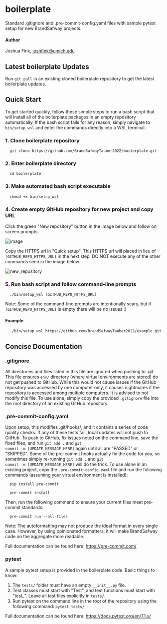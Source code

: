 # boilerplate
Standard .gitignore and .pre-commit-config.yaml files with sample pytest setup for new BrandSafway projects.

#### Author
Joshua Fink, joshfink@umich.edu

## Latest boilerplate Updates
Run  <code>git pull</code>  in an existing cloned boilerplate repository to get the latest boilerplate updates.

## Quick Start
To get started quickly, follow these simple steps to run a bash script that will install all of the boilerplate packages in an empty repository automatically. If the bash script fails for any reason, simply navigate to <code>bin/setup_wsl</code> and enter the commands directly into a WSL terminal.

### 1. Clone boilerplate repository
<p><code>  git clone https://github.com/BrandSafwayTauber2022/boilerplate.git  </code></p>

### 2. Enter boilerplate directory
<p><code>  cd boilerplate  </code></p>

### 3. Make automated bash script executable
<p><code>  chmod +x bin/setup_wsl  </code></p>

### 4. Create empty GitHub repository for new project and copy URL
Click the green "New repository" button in the image below and follow on screen prompts.

![image](https://user-images.githubusercontent.com/49216284/179423914-4f6c2941-24ba-40b4-a9a4-79175ffe6770.png)

Copy the HTTPS url in "Quick setup". This HTTPS url will placed in lieu of  <code>[GITHUB_REPO_HTTPS_URL]</code>  in the next step. DO NOT execute any of the other commands seen in the image below.

![new_repository](https://user-images.githubusercontent.com/49216284/179423775-92d3c696-1c9f-42d5-9497-014ab85953b5.png)

### 5. Run bash script and follow command-line prompts
<p><code>  ./bin/setup_wsl [GITHUB_REPO_HTTPS_URL] </code></p>

Note: Some of the command-line prompts are intentionally scary, but if  <code>[GITHUB_REPO_HTTPS_URL]</code>  is empty there will be no issues :)

#### Example 
<p><code>  ./bin/setup_wsl https://github.com/BrandSafwayTauber2022/example.git </code></p>

## Concise Documentation

### .gitignore
All directories and files listed in this file are ignored when pushing to .git. This file ensures <code>env/</code> directory (where virtual environments are stored) do not get pushed to GitHub. While this would not cause issues if the GitHub repository was accessed by one computer only, it causes nightmares if the repository is accessed among multiple computers. It is advised to not modify this file. To use alone, simply copy the provided <code>.gitignore</code> file into the root directory of an existing GitHub repository.

### .pre-commit-config.yaml
Upon setup, this modifies .git/hooks/, and it contains a series of code quality checks. If any of these tests fail, local updates will not push to GitHub. To push to GitHub, fix issues noted on the command line, save the fixed files, and run  <code>git add .</code>  and  <code>git commit -m [UPDATE_MESSAGE_HERE]</code>  again until all are "PASSED" or "SKIPPED". Some of the pre-commit hooks actually fix the code for you, so sometimes simply re-running <code>git add .</code>  and  <code>git commit -m [UPDATE_MESSAGE_HERE]</code>  will do the trick. To use alone in an existing project, copy the <code>.pre-commit-config.yaml</code> file and run the following commands (assuming your virtual environment is installed):

<p><code>  pip install pre-commit  </code></p>
<p><code>  pre-commit install  </code></p>

Then, run the following command to ensure your current files meet pre-commit standards:
<p><code>  pre-commit run --all-files  </code></p>

Note: The autoformatting may not produce the ideal format in every single case. However, by using opinionated formatters, it will make BrandSafway code on the aggregate more readable.

Full documentation can be found here: https://pre-commit.com/

### pytest
A sample pytest setup is provided in the boilerplate code. Basic things to know:

1) The  <code>tests/</code>  folder must have an empty  <code>\_\_init\_\_.py</code> file.
2) Test classes must start with "Test", and test functions must start with "test_". Leave all test files explicitly in <code>tests/</code>.
3) Run pytest on the command line in the root of the repository using the following command: <code>pytest tests/</code>

Full documentation can be found here: https://docs.pytest.org/en/7.1.x/

